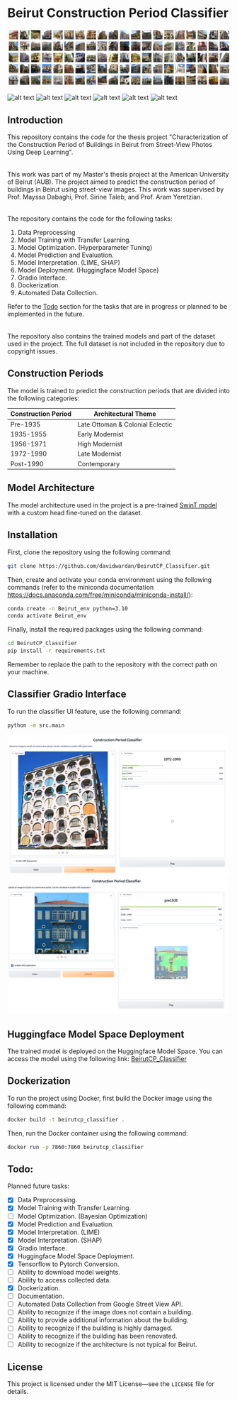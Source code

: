 # Beirut Construction Period Classifier 
![image](cover_img.png)

![alt text](https://img.shields.io/badge/Status-Under%20Development-red)
![alt text](https://img.shields.io/badge/Version-0.1.0-blue)
![alt text](https://img.shields.io/badge/License-MIT-green)
![alt text](https://img.shields.io/badge/Author-David%20Wardan-yellow)
![alt text](https://img.shields.io/badge/Supervisors-Prof.%20Mayssa%20Dabaghi%2C%20Prof.%20Sirine%20Taleb%2C%20Prof.%20Aram%20Yeretzian-lightgrey)
![alt text](https://img.shields.io/badge/Institution-American%20University%20of%20Beirut%20(AUB)-blue)

## Introduction
This repository contains the code for the thesis project "Characterization of the Construction Period of Buildings in Beirut from Street-View Photos Using Deep Learning".
######
This work was part of my Master's thesis project at the American University of Beirut (AUB).
The project aimed to predict the construction period of buildings in Beirut using street-view images.
This work was supervised by Prof. Mayssa Dabaghi, Prof. Sirine Taleb, and Prof. Aram Yeretzian.
######
The repository contains the code for the following tasks:
1. Data Preprocessing 
2. Model Training with Transfer Learning.
3. Model Optimization. (Hyperparameter Tuning)
4. Model Prediction and Evaluation.
5. Model Interpretation. (LIME, SHAP)
6. Model Deployment. (Huggingface Model Space)
7. Gradio Interface.
8. Dockerization.
9. Automated Data Collection.

Refer to the [Todo](#todo) section for the tasks that are in progress or planned to be implemented in the future.
######
The repository also contains the trained models and part of the dataset used in the project. The full dataset is not included in the repository due to copyright issues.
## Construction Periods
The model is trained to predict the construction periods that are divided into the following categories:

| Construction Period | Architectural Theme |
|---------------------|---------------------|
| Pre-1935            | Late Ottoman & Colonial Eclectic          |
| 1935-1955           | Early Modernist        |
| 1956-1971           | High Modernist       |
| 1972-1990           | Late Modernist        |
| Post-1990           | Contemporary       |

## Model Architecture
The model architecture
used in the project is a pre-trained [SwinT model](https://arxiv.org/abs/2103.14030) with a custom head fine-tuned on the dataset.

## Installation
First, clone the repository using the following command:
```bash
git clone https://github.com/davidwardan/BeirutCP_Classifier.git
```
Then, create and activate your conda environment using the following commands (refer to the miniconda documentation https://docs.anaconda.com/free/miniconda/miniconda-install/):
```bash
conda create -n Beirut_env python=3.10
conda activate Beirut_env
```
Finally, install the required packages using the following command:
```bash
cd BeirutCP_Classifier
pip install -r requirements.txt
```
Remember to replace the path to the repository with the correct path on your machine.

## Classifier Gradio Interface
To run the classifier UI feature, use the following command:
```bash
python -m src.main
```
<p float="left">
    <img src="Example_UI.png" alt="Example UI" width="500"/> 
    <img src="Example_UI_LIME.png" alt="Example UI LIME" width="500"/>
</p>

## Huggingface Model Space Deployment
The trained model is deployed on the Huggingface Model Space. You can access the model using the following link:
[BeirutCP_Classifier](https://huggingface.co/spaces/davidwardan/Beirut_CP)

## Dockerization
To run the project using Docker, first build the Docker image using the following command:
```bash
docker build -t beirutcp_classifier .
```
Then, run the Docker container using the following command:
```bash
docker run -p 7860:7860 beirutcp_classifier
```

## Todo:
Planned future tasks:

- [x] Data Preprocessing.
- [x] Model Training with Transfer Learning.
- [ ] Model Optimization. (Bayesian Optimization)
- [x] Model Prediction and Evaluation.
- [x] Model Interpretation. (LIME)
- [x] Model Interpretation. (SHAP)
- [x] Gradio Interface.
- [x] Huggingface Model Space Deployment.
- [x] Tensorflow to Pytorch Conversion.
- [ ] Ability to download model weights.
- [ ] Ability to access collected data.
- [x] Dockerization.
- [ ] Documentation.
- [ ] Automated Data Collection from Google Street View API.
- [ ] Ability to recognize if the image does not contain a building.
- [ ] Ability to provide additional information about the building.
- [ ] Ability to recognize if the building is highly damaged.
- [ ] Ability to recognize if the building has been renovated.
- [ ] Ability to recognize if the architecture is not typical for Beirut.

## License
This project is licensed under the MIT License—see the `LICENSE` file for details.
